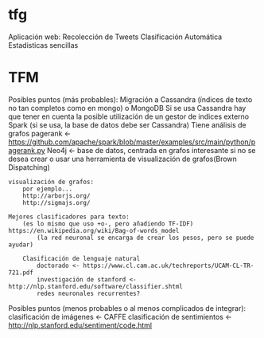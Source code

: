 tfg
===
Aplicación web:
	Recolección de Tweets
	Clasificación Automática
	Estadisticas sencillas

TFM
===
Posibles puntos (más probables):
	Migración a Cassandra (índices de texto no tan completos como en mongo) o MongoDB
		Si se usa Cassandra hay que tener en cuenta la posible utilización de un gestor de indices externo
	Spark (si se usa, la base de datos debe ser Cassandra)
		Tiene análisis de grafos
		pagerank <- https://github.com/apache/spark/blob/master/examples/src/main/python/pagerank.py
	Neo4j <- base de datos, centrada en grafos
		interesante si no se desea crear o usar una herramienta de visualización de grafos(Brown Dispatching)

	visualización de grafos:
		por ejemplo...
		http://arborjs.org/
		http://sigmajs.org/

	Mejores clasificadores para texto:
		(es lo mismo que uso +o-, pero añadiendo TF-IDF) https://en.wikipedia.org/wiki/Bag-of-words_model
			(la red neuronal se encarga de crear los pesos, pero se puede ayudar)

		Clasificación de lenguaje natural
			doctorado <- https://www.cl.cam.ac.uk/techreports/UCAM-CL-TR-721.pdf
			investigación de stanford <- http://nlp.stanford.edu/software/classifier.shtml
			redes neuronales recurrentes?

Posibles puntos (menos probables o al menos complicados de integrar):
	clasificación de imágenes <- CAFFE
	clasificación de sentimientos <- http://nlp.stanford.edu/sentiment/code.html


